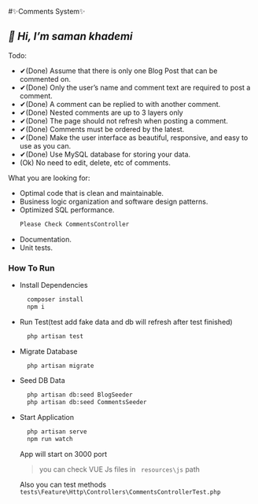 #✨Comments System✨
## _👋 Hi, I’m saman khademi_

Todo:
- ✔(Done) Assume that there is only one Blog Post that can be commented on.
- ✔(Done) Only the user’s name and comment text are required to post a comment.
- ✔(Done) A comment can be replied to with another comment.
- ✔(Done) Nested comments are up to 3 layers only
- ✔(Done) The page should not refresh when posting a comment.
- ✔(Done) Comments must be ordered by the latest.
- ✔(Done) Make the user interface as beautiful, responsive, and easy to use as you can.
- ✔(Done) Use MySQL database for storing your data.
- (Ok) No need to edit, delete, etc of comments.

What you are looking for:

- Optimal code that is clean and maintainable.
- Business logic organization and software design patterns.
- Optimized SQL performance.
    ```sh
    Please Check CommentsController
    ```
- Documentation.
- Unit tests.
### How To Run
-  Install Dependencies

    ```sh
      composer install
      npm i
    ```
-  Run Test(test add fake data and db will refresh after test finished)

    ```sh
      php artisan test
    ```
   
-  Migrate Database

    ```sh
      php artisan migrate
    ```
   
-  Seed DB Data

    ```sh
      php artisan db:seed BlogSeeder
      php artisan db:seed CommentsSeeder   
    ```
   
-  Start Application

    ```sh
      php artisan serve
      npm run watch   
    ```
   
   App will start on 3000 port
   > you can check VUE Js files in ``` resources\js``` path
   
   Also you can test methods ``` tests\Feature\Http\Controllers\CommentsControllerTest.php ```

